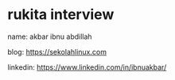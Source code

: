 # rukita interview

name: akbar ibnu abdillah

blog: https://sekolahlinux.com

linkedin: https://www.linkedin.com/in/ibnuakbar/

#



